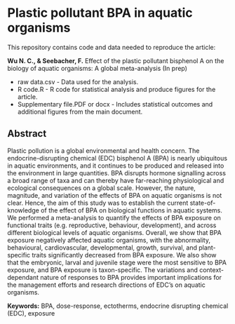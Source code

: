 # Plastic pollutant BPA in aquatic organisms

This repository contains code and data needed to reproduce the article:

**Wu N. C., & Seebacher, F.** Effect of the plastic pollutant bisphenol A on the biology of aquatic organisms: A global meta-analysis (In prep)

- raw data.csv - Data used for the analysis.
- R code.R - R code for statistical analysis and produce figures for the article.
- Supplementary file.PDF or docx - Includes statistical outcomes and additional figures from the main document.

## Abstract
Plastic pollution is a global environmental and health concern. The endocrine-disrupting chemical (EDC) bisphenol A (BPA) is nearly ubiquitous in aquatic environments, and it continues to be produced and released into the environment in large quantities. BPA disrupts hormone signalling across a broad range of taxa and can thereby have far-reaching physiological and ecological consequences on a global scale. However, the nature, magnitude, and variation of the effects of BPA on aquatic organisms is not clear. Hence, the aim of this study was to establish the current state-of-knowledge of the effect of BPA on biological functions in aquatic systems. We performed a meta-analysis to quantify the effects of BPA exposure on functional traits (e.g. reproductive, behaviour, development), and across different biological levels of aquatic organisms. Overall, we show that BPA exposure negatively affected aquatic organisms, with the abnormality, behavioural, cardiovascular, developmental, growth, survival, and plant-specific traits significantly decreased from BPA exposure. We also show that the embryonic, larval and juvenile stage were the most sensitive to BPA exposure, and BPA exposure is taxon-specific. The variations and context-dependant nature of responses to BPA provides important implications for the management efforts and research directions of EDC’s on aquatic organisms.

**Keywords:** BPA, dose-response, ectotherms, endocrine disrupting chemical (EDC), exposure
